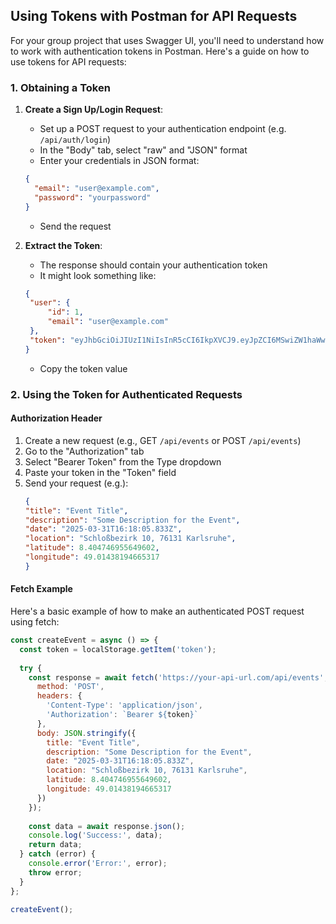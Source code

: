 ## Using Tokens with Postman for API Requests

For your group project that uses Swagger UI, you'll need to understand how to work with authentication tokens in Postman. Here's a guide on how to use tokens for API requests:

### 1. Obtaining a Token

1. **Create a Sign Up/Login Request**:

   - Set up a POST request to your authentication endpoint (e.g. `/api/auth/login`)
   - In the "Body" tab, select "raw" and "JSON" format
   - Enter your credentials in JSON format:

   ```json
   {
     "email": "user@example.com",
     "password": "yourpassword"
   }
   ```

   - Send the request

2. **Extract the Token**:
   - The response should contain your authentication token
   - It might look something like:
   ```json
   {
    "user": {
        "id": 1,
        "email": "user@example.com"
    },
    "token": "eyJhbGciOiJIUzI1NiIsInR5cCI6IkpXVCJ9.eyJpZCI6MSwiZW1haWwiOiJ1c2VyQGV4YW1wbGUuY29tIiwiaWF0IjoxNzQzNDM3Nzg1LCJleHAiOjE3NDcwMzc3ODV9.QdSyjYgHk2zANAgKmICCxphT0Pr4bM52a3r-7yTjdnY"
   }
   ```
   - Copy the token value

### 2. Using the Token for Authenticated Requests

#### Authorization Header

1. Create a new request (e.g., GET `/api/events` or POST `/api/events`)
2. Go to the "Authorization" tab
3. Select "Bearer Token" from the Type dropdown
4. Paste your token in the "Token" field
5. Send your request (e.g.):
   ```json
   {
   "title": "Event Title",
   "description": "Some Description for the Event",
   "date": "2025-03-31T16:18:05.833Z",
   "location": "Schloßbezirk 10, 76131 Karlsruhe",
   "latitude": 8.404746955649602,
   "longitude": 49.01438194665317
   }
   ```

#### Fetch Example

Here's a basic example of how to make an authenticated POST request using fetch:

```javascript
const createEvent = async () => {
  const token = localStorage.getItem('token');
  
  try {
    const response = await fetch('https://your-api-url.com/api/events', {
      method: 'POST',
      headers: {
        'Content-Type': 'application/json',
        'Authorization': `Bearer ${token}`
      },
      body: JSON.stringify({
        title: "Event Title",
        description: "Some Description for the Event",
        date: "2025-03-31T16:18:05.833Z",
        location: "Schloßbezirk 10, 76131 Karlsruhe",
        latitude: 8.404746955649602,
        longitude: 49.01438194665317
      })
    });
    
    const data = await response.json();
    console.log('Success:', data);
    return data;
  } catch (error) {
    console.error('Error:', error);
    throw error;
  }
};

createEvent();
```
